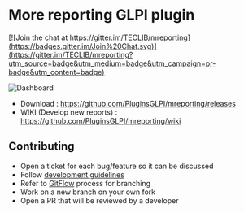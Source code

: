 # More reporting GLPI plugin

[![Join the chat at https://gitter.im/TECLIB/mreporting](https://badges.gitter.im/Join%20Chat.svg)](https://gitter.im/TECLIB/mreporting?utm_source=badge&utm_medium=badge&utm_campaign=pr-badge&utm_content=badge)

![Dashboard](https://raw.githubusercontent.com/PluginsGLPI/mreporting/master/screenshots/dashboard.png)

* Download : https://github.com/PluginsGLPI/mreporting/releases
* WIKI (Develop new reports) : https://github.com/PluginsGLPI/mreporting/wiki

## Contributing

* Open a ticket for each bug/feature so it can be discussed
* Follow [development guidelines](http://glpi-developer-documentation.readthedocs.io/en/latest/plugins/index.html)
* Refer to [GitFlow](http://git-flow.readthedocs.io/) process for branching
* Work on a new branch on your own fork
* Open a PR that will be reviewed by a developer
